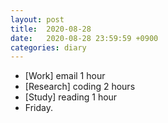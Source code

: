 ```yaml
---
layout: post
title:  2020-08-28
date:   2020-08-28 23:59:59 +0900
categories: diary
---
```


- [Work] email 1 hour
- [Research] coding 2 hours
- [Study] reading 1 hour
- Friday.
